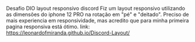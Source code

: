 Desafio DIO layout responsivo discord
Fiz um layout responsivo utilizando as dimensões do iphone 12 PRO na rotação em "pé" e "deitado".
Preciso de mais experiencia em responsividade, mas acredito que para minha primeira pagina responsiva está ótimo.
link: https://leonardofmiranda.github.io/Discord-Layout/

